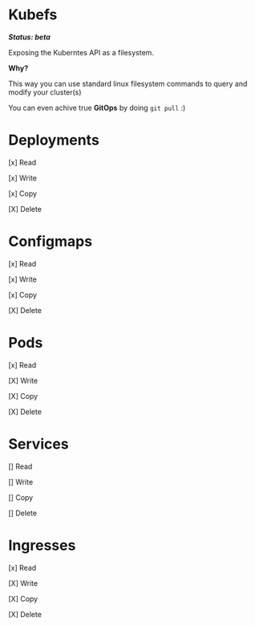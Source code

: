 # Kubefs

***Status: beta***


Exposing the Kuberntes API as a filesystem.

**Why?**

This way you can use standard linux filesystem commands to query and modify your cluster(s)

You can even achive true **GitOps** by doing `git pull` :)


# Deployments
[x] Read

[x] Write

[x] Copy

[X] Delete

# Configmaps
[x] Read

[x] Write

[x] Copy

[X] Delete

# Pods
[x] Read

[X] Write

[X] Copy

[X] Delete

# Services
[] Read

[] Write

[] Copy

[] Delete

# Ingresses
[x] Read

[X] Write

[X] Copy

[X] Delete
